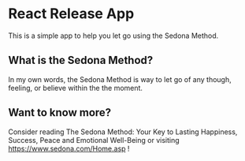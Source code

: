 # React Release App

This is a simple app to help you let go using the Sedona Method.

## What is the Sedona Method?

In my own words, the Sedona Method is way to let go of any though, feeling, or believe within the the moment.

## Want to know more? 

Consider reading The Sedona Method: Your Key to Lasting Happiness, Success, Peace and Emotional Well-Being or visiting https://www.sedona.com/Home.asp !



